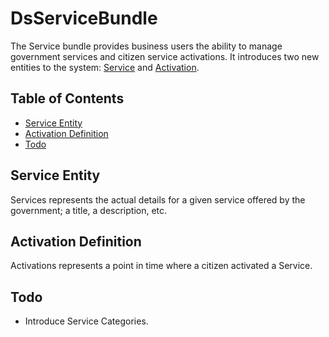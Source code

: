 # DsServiceBundle

The Service bundle provides business users the ability to manage government services and citizen service activations. It introduces two new entities to the system: [Service](Entity/Service.php) and [Activation](Entity/Activation.php).

## Table of Contents

- [Service Entity](#service-entity)
- [Activation Definition](#activation-definition)
- [Todo](#todo)

## Service Entity

Services represents the actual details for a given service offered by the government; a title, a description, etc.

## Activation Definition

Activations represents a point in time where a citizen activated a Service.

## Todo

- Introduce Service Categories.
